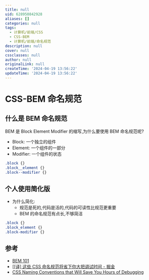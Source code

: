 ```yaml
---
title: null
uid: 628950842928
aliases: []
categories: null
tags:
  - 计算机/前端/CSS
  - CSS-BEM
  - 计算机/前端/命名规范
description: null
cover: null
cssclasses: null
author: null
originalLink: null
createTime: '2024-04-19 13:56:22'
updateTime: '2024-04-19 13:56:22'
---
```


# CSS-BEM 命名规范

## 什么是 BEM 命名规范

BEM 是 Block Element Modifier 的缩写,为什么要使用 BEM 命名规范呢?

- Block: 一个独立的组件
- Element: 一个组件的一部分
- Modifier: 一个组件的状态

```css
.block {}
.block__element {}
.block--modifier {}
```

## 个人使用简化版

- 为什么简化:
  - 规范是死的,代码是活的,代码的可读性比规范更重要
  - BEM 的命名规范有点长,不够简洁

```css
.block {}
.block_element {}
.block-modifier {}
```

## 参考

- [BEM 101](https://css-tricks.com/bem-101/)
- [[[译] 这些 CSS 命名规范将省下你大把调试时间 - 掘金](https://juejin.cn/post/6844903556420632583)
- [CSS Naming Conventions that Will Save You Hours of Debugging](https://www.freecodecamp.org/news/css-naming-conventions-that-will-save-you-hours-of-debugging-35cea737d849)
